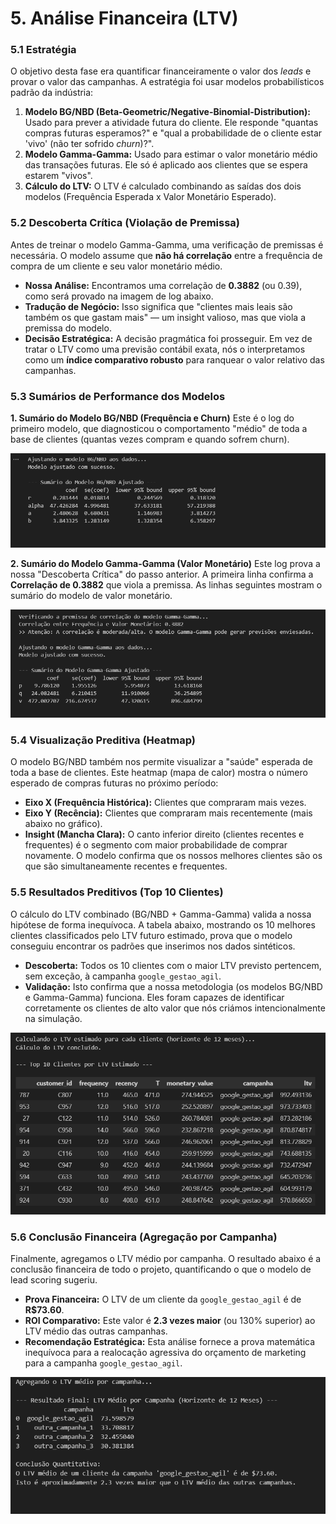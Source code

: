 # 5. Análise Financeira (LTV)

### 5.1 Estratégia
O objetivo desta fase era quantificar financeiramente o valor dos *leads* e provar o valor das campanhas. A estratégia foi usar modelos probabilísticos padrão da indústria:
1.  **Modelo BG/NBD (Beta-Geometric/Negative-Binomial-Distribution):** Usado para prever a atividade futura do cliente. Ele responde "quantas compras futuras esperamos?" e "qual a probabilidade de o cliente estar 'vivo' (não ter sofrido *churn*)?".
2.  **Modelo Gamma-Gamma:** Usado para estimar o valor monetário médio das transações futuras. Ele só é aplicado aos clientes que se espera estarem "vivos".
3.  **Cálculo do LTV:** O LTV é calculado combinando as saídas dos dois modelos (Frequência Esperada x Valor Monetário Esperado).

### 5.2 Descoberta Crítica (Violação de Premissa)
Antes de treinar o modelo Gamma-Gamma, uma verificação de premissas é necessária. O modelo assume que **não há correlação** entre a frequência de compra de um cliente e seu valor monetário médio.
* **Nossa Análise:** Encontramos uma correlação de **0.3882** (ou 0.39), como será provado na imagem de log abaixo.
* **Tradução de Negócio:** Isso significa que "clientes mais leais são também os que gastam mais" — um insight valioso, mas que viola a premissa do modelo.
* **Decisão Estratégica:** A decisão pragmática foi prosseguir. Em vez de tratar o LTV como uma previsão contábil exata, nós o interpretamos como um **índice comparativo robusto** para ranquear o valor relativo das campanhas.

### 5.3 Sumários de Performance dos Modelos

**1. Sumário do Modelo BG/NBD (Frequência e Churn)**
Este é o log do primeiro modelo, que diagnosticou o comportamento "médio" de toda a base de clientes (quantas vezes compram e quando sofrem churn).

![Sumário do Modelo BG/NBD](img/ltv_bg_nbd_summary.png)

**2. Sumário do Modelo Gamma-Gamma (Valor Monetário)**
Este log prova a nossa "Descoberta Crítica" do passo anterior. A primeira linha confirma a **Correlação de 0.3882** que viola a premissa. As linhas seguintes mostram o sumário do modelo de valor monetário.

![Sumário do Modelo Gamma-Gamma](img/ltv_gamma_gamma_summary.png)

### 5.4 Visualização Preditiva (Heatmap)
O modelo BG/NBD também nos permite visualizar a "saúde" esperada de toda a base de clientes. Este heatmap (mapa de calor) mostra o número esperado de compras futuras no próximo período:
* **Eixo X (Frequência Histórica):** Clientes que compraram mais vezes.
* **Eixo Y (Recência):** Clientes que compraram mais recentemente (mais abaixo no gráfico).
* **Insight (Mancha Clara):** O canto inferior direito (clientes recentes e frequentes) é o segmento com maior probabilidade de comprar novamente. O modelo confirma que os nossos melhores clientes são os que são simultaneamente recentes e frequentes.

### 5.5 Resultados Preditivos (Top 10 Clientes)
O cálculo do LTV combinado (BG/NBD + Gamma-Gamma) valida a nossa hipótese de forma inequívoca. A tabela abaixo, mostrando os 10 melhores clientes classificados pelo LTV futuro estimado, prova que o modelo conseguiu encontrar os padrões que inserimos nos dados sintéticos.

* **Descoberta:** Todos os 10 clientes com o maior LTV previsto pertencem, sem exceção, à campanha `google_gestao_agil`.
* **Validação:** Isto confirma que a nossa metodologia (os modelos BG/NBD e Gamma-Gamma) funciona. Eles foram capazes de identificar corretamente os clientes de alto valor que nós criámos intencionalmente na simulação.

![Top 10 Clientes por LTV Estimado](img/ltv_top_10.png)

### 5.6 Conclusão Financeira (Agregação por Campanha)
Finalmente, agregamos o LTV médio por campanha. O resultado abaixo é a conclusão financeira de todo o projeto, quantificando o que o modelo de lead scoring sugeriu.

* **Prova Financeira:** O LTV de um cliente da `google_gestao_agil` é de **R$73.60**.
* **ROI Comparativo:** Este valor é **2.3 vezes maior** (ou 130% superior) ao LTV médio das outras campanhas.
* **Recomendação Estratégica:** Esta análise fornece a prova matemática inequívoca para a realocação agressiva do orçamento de marketing para a campanha `google_gestao_agil`.

![Resultado Final: LTV Médio por Campanha](img/ltv_resultado_final.png)
